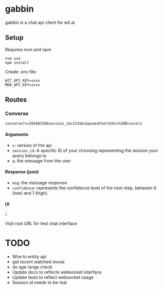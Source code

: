 # gabbin

gabbin is a chat api client for wit.ai

## Setup

Requires nvm and npm

```
nvm use
npm install
```

Create .env file:

```
WIT_API_KEY=xxxx
MDB_API_KEY=xxxx
```

## Routes

### Converse

```
converse?v=20160330&session_id=123abc&q=weather%20in%20Brussels
```

#### Arguments

 * `v`: version of the api
 * `session_id`: A specific ID of your choosing representing the session your query belongs to
 * `q`: the message from the user

#### Response (json)

 * `msg`: the message response
 * `confidence`: represents the confidence level of the next step, between 0 (low) and 1 (high).

#### UI

```
/
```

Visit root URL for test chat interface

# TODO

 * Wire to entity api
 * get recent watched movie
 * do age range check
 * Update docs to reflects websocket interface
 * Update tests to reflect websocket usage
 * Session id needs to be real
